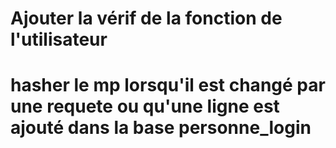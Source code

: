 # Ajouter la vérif de la fonction de l'utilisateur

# hasher le mp lorsqu'il est changé par une requete ou qu'une ligne est ajouté dans la base personne_login